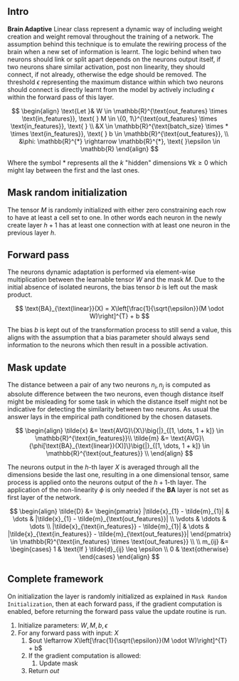 ##  Intro

**Brain Adaptive** Linear class represent a dynamic way of including weight creation and 
weight removal throughout the training of a network. The assumption behind this technique is 
to emulate the rewiring process of the brain when a new set of information is learnt. 
The logic behind when two neurons should link or split apart depends on the neurons output itself, 
if two neurons share similar activation, post non linearity, they should connect, if not already, 
otherwise the edge should be removed. The threshold $\epsilon$ representing the maximum distance
within which two neurons should connect is directly learnt from the model by actively including 
$\epsilon$  within the forward pass of this layer. 

$$
\begin{align}
\text{Let }& W \in \mathbb{R}^{\text{out_features} \times \text{in_features}}, \text{ } M \in \{0, 1\}^{\text{out_features}
\times \text{in_features}}, \text{ } \\
&X \in \mathbb{R}^{\text{batch_size} \times * \times \text{in_features}}, \text{ }
b \in \mathbb{R}^{\text{out_features}}, \\
&\phi: \mathbb{R}^{*} \rightarrow \mathbb{R}^{*}, \text{ }\epsilon \in \mathbb{R}
\end{align}
$$

Where the symbol $*$ represents all the $k$ "hidden" dimensions $\forall k \geq 0$ which might lay between the first and the 
last ones.

## Mask random initialization

The tensor $M$ is randomly initialized with either zero constraining each row to have at least a cell 
set to one. In other words each neuron in the newly create layer $h + 1$ has at least one connection 
with at least one neuron in the previous layer $h$.

## Forward pass 

The neurons dynamic adaptation is performed via element-wise multiplication between the learnable tensor
$W$ and the mask $M$. Due to the initial absence of isolated neurons, the bias tensor $b$ is
left out the mask product. 

$$
\text{BA}_{\text{linear}}(X) = X\left[\frac{1}{\sqrt{\epsilon}}(M \odot W)\right]^{T} + b
$$

The bias $b$ is kept out of the transformation process to still send a value, this aligns with the 
assumption that a bias parameter should always send information to the neurons which then result in a 
possible activation.

## Mask update

The distance between a pair of any two neurons $n_i, n_j$ is computed as absolute difference between 
the two neurons, even though distance itself might be misleading for some task in which the distance 
itself might not be indicative for detecting the similarity between two neurons. As usual the answer
lays in the empirical path conditioned by the chosen datasets.

$$
\begin{align}
\tilde{x} &= \text{AVG}\{X\}\big{|}_{[1, \dots, 1 + k]} \in \mathbb{R}^{\text{in_features}}\\
\tilde{m} &= \text{AVG}\{\phi[\text{BA}_{\text{linear}}(X)]\}\big{|}_{[1, \dots, 1 + k]} \in \mathbb{R}^{\text{out_features}} \\
\end{align}
$$

The neurons output in the $h$-th layer $X$ is averaged through all the dimensions beside the last one, resulting in a 
one dimensional tensor, same process is applied onto the neurons output of the $h+1$-th layer. The application
of the non-linearity $\phi$ is only needed if the **BA** layer is not set as first layer of the network.

$$
\begin{align}
\tilde{D} &= \begin{pmatrix}
|\tilde{x}_{1} - \tilde{m}_{1}| & \dots & |\tilde{x}_{1} - \tilde{m}_{\text{out_features}}| \\
\vdots & \ddots & \dots \\
|\tilde{x}_{\text{in_features}} - \tilde{m}_{1}| & \dots & |\tilde{x}_{\text{in_features}} - \tilde{m}_{\text{out_features}}|
\end{pmatrix} \in \mathbb{R}^{\text{in_features} \times \text{out_features}} \\ \\
m_{ij} &= \begin{cases}
1 & \text{If } \tilde{d}_{ij} \leq \epsilon \\
0 & \text{otherwise}
\end{cases}
\end{align}
$$



## Complete framework

On initialization the layer is randomly initialized as explained in `Mask Random Initialization`, then at each 
forward pass, if the gradient computation is enabled, before returning the forward pass value the update 
routine is run.

1. $\text{Initialize parameters: } W, M, b, \epsilon$
2. $\text{For any forward pass with input: } X$ 
   1. $out \leftarrow X\left[\frac{1}{\sqrt{\epsilon}}(M \odot W)\right]^{T} + b$
   2. $\text{If the gradient computation is allowed: }$
      1. $\text{Update mask}$
   3. $\text{Return } out$




